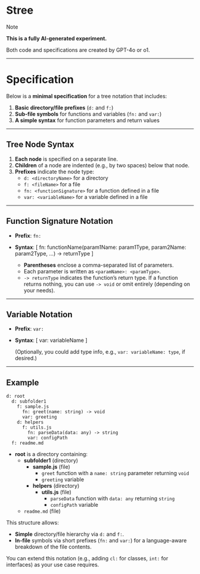 Stree
==================

> [!NOTE]
> __This is a fully AI-generated experiment.__
>
> Both code and specifications are created by GPT-4o or o1.


---


# Specification

Below is a **minimal specification** for a tree notation that includes:

1. **Basic directory/file prefixes** (`d:` and `f:`)
2. **Sub-file symbols** for functions and variables (`fn:` and `var:`)
3. **A simple syntax** for function parameters and return values

---

## Tree Node Syntax

1. **Each node** is specified on a separate line.
2. **Children** of a node are indented (e.g., by two spaces) below that node.
3. **Prefixes** indicate the node type:
   - `d: <directoryName>` for a directory
   - `f: <fileName>` for a file
   - `fn: <functionSignature>` for a function defined in a file
   - `var: <variableName>` for a variable defined in a file

---

## Function Signature Notation

- **Prefix**: `fn:`
- **Syntax**:
  \[
    fn: functionName(param1Name: param1Type, param2Name: param2Type, ...) -> returnType
  \]

  - **Parentheses** enclose a comma-separated list of parameters.
  - Each parameter is written as `<paramName>: <paramType>`.
  - `-> returnType` indicates the function’s return type. If a function returns nothing, you can use `-> void` or omit entirely (depending on your needs).

---

## Variable Notation

- **Prefix**: `var:`
- **Syntax**:
  \[
    var: variableName
  \]

  (Optionally, you could add type info, e.g., `var: variableName: type`, if desired.)

---

## Example

```plaintext
d: root
  d: subfolder1
    f: sample.js
      fn: greet(name: string) -> void
      var: greeting
    d: helpers
      f: utils.js
        fn: parseData(data: any) -> string
        var: configPath
  f: readme.md
```

- **root** is a directory containing:
  - **subfolder1** (directory)
    - **sample.js** (file)
      - `greet` function with a `name: string` parameter returning `void`
      - `greeting` variable
    - **helpers** (directory)
      - **utils.js** (file)
        - `parseData` function with `data: any` returning `string`
        - `configPath` variable
  - `readme.md` (file)

This structure allows:
- **Simple** directory/file hierarchy via `d:` and `f:`.
- **In-file** symbols via short prefixes (`fn:` and `var:`) for a language-aware breakdown of the file contents.

You can extend this notation (e.g., adding `cl:` for classes, `int:` for interfaces) as your use case requires.
